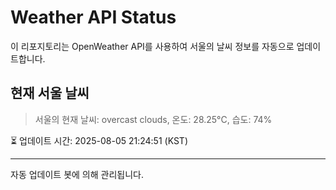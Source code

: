 
# Weather API Status

이 리포지토리는 OpenWeather API를 사용하여 서울의 날씨 정보를 자동으로 업데이트합니다.

## 현재 서울 날씨
> 서울의 현재 날씨: overcast clouds, 온도: 28.25°C, 습도: 74%

⏳ 업데이트 시간: 2025-08-05 21:24:51 (KST)

---
자동 업데이트 봇에 의해 관리됩니다.
